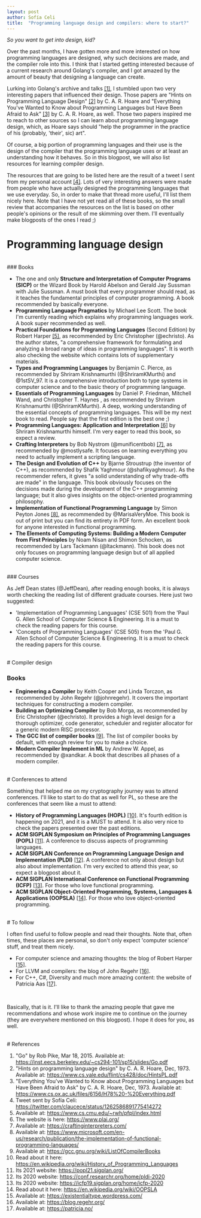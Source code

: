 ```yaml
---
layout: post
author: Sofía Celi
title:  "Programming language design and compilers: where to start?"
---
```

*So you want to get into design, kid?*

Over the past months, I have gotten more and more interested on how programming
languages are designed, why such decisions are made, and the compiler role into
this. I think that I started getting interested because of a current research
around Golang's compiler, and I got amazed by the amount of beauty that
designing a language can create.

Lurking into Golang's archive and talks [\[1\]](#references), I stumbled upon
two very interesting papers that influenced their design. Those papers are
"Hints on Programming Language Design" [\[2\]](#references) by C. A. R. Hoare
and "Everything You've Wanted to Know about Programming Languages but Have Been
Afraid to Ask" [\[3\]](#references) by C. A. R. Hoare, as well. Those two
papers inspired me to reach to other sources so I can learn about programming
language design, which, as Hoare says should "help the programmer in the
practice of his (probably, 'their', sic) art".

Of course, a big portion of programming languages and their use is the design
of the compiler that the programming language uses or at least an understanding
how it behaves.  So in this blogpost, we will also list resources for learning
compiler design.

The resources that are going to be listed here are the result of a tweet I sent
from my personal account [\[4\]](#references). Lots of very interesting answers
were made from people who have actually designed the programming languages
that we use everyday. So, in order to make that thread more useful, I'll list
them nicely here. Note that I have not yet read all of these books, so the
small review that accompanies the resources on the list is based on other
people's opinions or the result of me skimming over them. I'll eventually make
blogposts of the ones I read ;)

# Programming language design
<br />
### Books

* The one and only **Structure and Interpretation of Computer Programs (SICP)**
  or the Wizard Book by Harold Abelson and Gerald Jay Sussman with Julie Sussman.
  A must book that every programmer should read, as it teaches the fundamental
  principles of computer programming. A book recommended by basically everyone.
* **Programming Language Pragmatics** by Michael Lee Scott. The book I'm currently
  reading which explains why programming languages work. A book super recommended
  as well.
* **Practical Foundations for Programming Languages** (Second Edition) by Robert
  Harper [\[5\]](#references), as recommended by Eric Christopher (@echristo).
  As the author states, "a comprehensive framework for formulating and analyzing
  a broad range of ideas in programming languages". It is worth also checking
  the website which contains lots of supplementary materials.
* **Types and Programming Languages** by Benjamin C. Pierce, as recommended by
  Shriram Krishnamurthi (@ShriramKMurthi) and @1stSV_97. It is a comprehensive
  introduction both to type systems in computer science and to the basic theory
  of programming language.
* **Essentials of Programming Languages** by Daniel P. Friedman, Mitchell Wand,
  and Christopher T. Haynes , as recommended by Shriram Krishnamurthi
  (@ShriramKMurthi). A deep, working understanding of the essential concepts of
  programming languages. This will be my next book to read. People say that
  the first edition is the best one ;)
* **Programming Languages: Application and Interpretation** [\[6\]](#references)
  by Shriram Krishnamurthi himself. I'm very eager to read this book, so expect
  a review.
* **Crafting Interpreters** by Bob Nystrom (@munificentbob) [\[7\]](#references),
  as recommended by @mostlysafe. It focuses on learning everything you need
  to actually implement a scripting language.
* **The Design and Evolution of C++** by Bjarne Stroustrup (the inventor of C++),
  as recommended by Shafik Yaghmour (@shafikyaghmour). As the recommender
  refers, it gives "a solid understanding of why trade-offs are made" in the
  language. This book obviously focuses on the decisions made during the
  development of the C++ programming language; but it also gives insights
  on the object-oriented programming philosophy.
* **Implementation of Functional Programming Language** by Simon Peyton Jones [\[8\]](#references),
  as recommended by @MarisaVeryMoe. This book is out of print but you can find
  its entirety in PDF form. An excellent book for anyone interested in
  functional programming.
* **The Elements of Computing Systems: Building a Modern Computer from First
  Principles** by Noam Nisan and Shimon Schocken, as recommended by Lars Tackmann
  (@ltackmann). This book does not only focuses on programming language design
  but of all applied computer science.

<br />
### Courses

As Jeff Dean states (@JeffDean), after reading enough books, it is always
worth checking the reading list of different graduate courses. Here just
two suggested:

* 'Implementation of Programming Languages' (CSE 501) from the 'Paul G. Allen
  School of Computer Science & Engineering. It is a must to check the reading
  papers for this course.
* 'Concepts of Programming Languages' (CSE 505) from the 'Paul G. Allen
  School of Computer Science & Engineering. It is a must to check the reading
  papers for this course.

<br />
# Compiler design

### Books

* **Engineering a Compiler** by Keith Cooper and Linda Torczon, as recommended by
  John Regehr (@johnregehr). It covers the important techniques for constructing
  a modern compiler.
* **Building an Optimizing Compiler** by Bob Morga, as recommended by Eric
  Christopher (@echristo). It provides a high level design for a thorough
  optimizer, code generator, scheduler and register allocator for a generic
  modern RISC processor.
* **The GCC list of compiler books** [\[9\]](#references). The list of compiler
  books by default, with enough review for you to make a choice.
* **Modern Compiler Implement in ML** by Andrew W. Appel, as recommended by
  @xandkar. A book that describes all phases of a modern compiler.

<br />
# Conferences to attend

Something that helped me on my cryptography journey was to attend
conferences. I'll like to start to do that as well for PL, so these are
the conferences that seem like a must to attend:

* **History of Programming Languages (HOPL)** [\[10\]](#references). It's
  fourth edition is happening on 2021, and it is a MUST to attend.
  It is also very nice to check the papers presented over the past editions.
* **ACM SIGPLAN Symposium on Principles of Programming Languages (POPL)** [\[11\]](#references).
  A conference to discuss aspects of programming languages.
* **ACM SIGPLAN Conference on Programming Language Design and Implementation (PLDI)**
  [\[12\]](#references). A conference not only about design but also about
  implementation. I'm very excited to attend this year, so expect a blogpost
  about it.
* **ACM SIGPLAN International Conference on Functional Programming (ICFP)** [\[13\]](#references).
  For those who love functional programming.
* **ACM SIGPLAN Object-Oriented Programming, Systems, Languages & Applications
  (OOPSLA)** [\[14\]](#references). For those who love object-oriented
  programming.

<br />
# To follow

I often find useful to follow people and read their thoughts. Note that, often
times, these places are personal, so don't only expect 'computer science' stuff,
and treat them nicely.

* For computer science and amazing thoughts: the blog of Robert Harper [\[15\]](#references).
* For LLVM and compilers: the blog of John Regehr [\[16\]](#references).
* For C++, C#, Diversity and much more amazing content: the website of Patricia Aas [\[17\]](#references).

<br />

Basically, that is it. I'll like to thank the amazing people that gave me
recommendations and whose work inspire me to continue on the journey (they are
everywhere mentioned on this blogpost). I hope it does for you, as well.

<br />
# References

1. "Go" by Rob Pike, Mar 18, 2015. Available at:
   https://inst.eecs.berkeley.edu/~cs294-101/sp15/slides/Go.pdf
2. "Hints on programming language design" by C. A. R. Hoare, Dec, 1973.
   Available at: https://www.cs.yale.edu/flint/cs428/doc/HintsPL.pdf
3. "Everything You've Wanted to Know about Programming Languages but Have Been
   Afraid to Ask" by C. A. R. Hoare, Dec, 1973.
   Available at: https://www.cs.ox.ac.uk/files/6156/H78%20-%20Everything.pdf
4. Tweet sent by Sofía Celi:
   https://twitter.com/claucece/status/1262586891775414272
5. Available at: https://www.cs.cmu.edu/~rwh/pfpl/index.html
6. The website is here: https://www.plai.org/
7. Available at: https://craftinginterpreters.com/
8. Available at: https://www.microsoft.com/en-us/research/publication/the-implementation-of-functional-programming-languages/
9. Available at: https://gcc.gnu.org/wiki/ListOfCompilerBooks
10. Read about it here: https://en.wikipedia.org/wiki/History_of_Programming_Languages
11. Its 2021 website: https://popl21.sigplan.org/
12. Its 2020 website: https://conf.researchr.org/home/pldi-2020
13. Its 2020 website: https://icfp19.sigplan.org/home/icfp-2020
14. Read about it here: https://en.wikipedia.org/wiki/OOPSLA
15. Available at: https://existentialtype.wordpress.com/
16. Available at: https://blog.regehr.org/
17. Available at: https://patricia.no/

